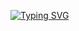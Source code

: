 [![Typing SVG](https://readme-typing-svg.demolab.com?font=Fira+Code&pause=1000&width=435&lines=%E6%B2%A1%E4%BA%8B%E5%86%99%E5%86%99%E7%9A%84%E5%B0%8F%E9%A1%B9%E7%9B%AE%EF%BC%8C%E5%B8%8C%E6%9C%9B%E5%BE%97%E5%88%B0%E4%BD%A0%E7%9A%84star)](https://git.io/typing-svg)
